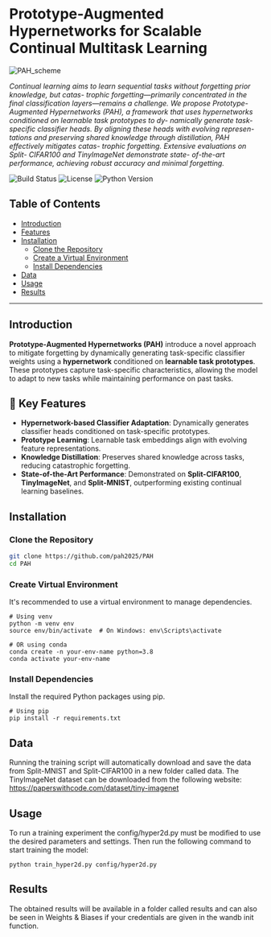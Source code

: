 # Prototype-Augmented Hypernetworks for Scalable Continual Multitask Learning

![PAH_scheme](https://github.com/user-attachments/assets/fafbe56a-a5c4-472d-8fcb-c45fd522ee78)

_Continual learning aims to learn sequential tasks
without forgetting prior knowledge, but catas-
trophic forgetting—primarily concentrated in the
final classification layers—remains a challenge.
We propose Prototype-Augmented Hypernetworks
(PAH), a framework that uses hypernetworks
conditioned on learnable task prototypes to dy-
namically generate task-specific classifier heads.
By aligning these heads with evolving represen-
tations and preserving shared knowledge through
distillation, PAH effectively mitigates catas-
trophic forgetting. Extensive evaluations on Split-
CIFAR100 and TinyImageNet demonstrate state-
of-the-art performance, achieving robust accuracy
and minimal forgetting._

![Build Status](https://img.shields.io/badge/build-passing-brightgreen)
![License](https://img.shields.io/badge/license-MIT-blue.svg)
![Python Version](https://img.shields.io/badge/python-3.8%2B-blue.svg)

## Table of Contents

- [Introduction](#introduction)
- [Features](#features)
- [Installation](#installation)
  - [Clone the Repository](#clone-the-repository)
  - [Create a Virtual Environment](#create-a-virtual-environment)
  - [Install Dependencies](#install-dependencies)
- [Data](#data)
- [Usage](#usage)
- [Results](#results)


---

## Introduction

**Prototype-Augmented Hypernetworks (PAH)** introduce a novel approach to mitigate forgetting by dynamically generating task-specific classifier weights using a **hypernetwork** conditioned on **learnable task prototypes**. These prototypes capture task-specific characteristics, allowing the model to adapt to new tasks while maintaining performance on past tasks.

## 🔹 Key Features
- **Hypernetwork-based Classifier Adaptation**: Dynamically generates classifier heads conditioned on task-specific prototypes.
- **Prototype Learning**: Learnable task embeddings align with evolving feature representations.
- **Knowledge Distillation**: Preserves shared knowledge across tasks, reducing catastrophic forgetting.
- **State-of-the-Art Performance**: Demonstrated on **Split-CIFAR100**, **TinyImageNet**, and **Split-MNIST**, outperforming existing continual learning baselines.


## Installation

### Clone the Repository

```bash
git clone https://github.com/pah2025/PAH
cd PAH
```

### Create Virtual Environment

It's recommended to use a virtual environment to manage dependencies.

```
# Using venv
python -m venv env
source env/bin/activate  # On Windows: env\Scripts\activate

# OR using conda
conda create -n your-env-name python=3.8
conda activate your-env-name
```

### Install Dependencies

Install the required Python packages using pip.

```
# Using pip
pip install -r requirements.txt
```

## Data

Running the training script will automatically download and save the data from Split-MNIST and Split-CIFAR100 in a new folder called data. The TinyImageNet dataset can be downloaded from the following website: https://paperswithcode.com/dataset/tiny-imagenet

## Usage

To run a training experiment the config/hyper2d.py must be modified to use the desired parameters and settings. Then run the following command to start training the model:

```
python train_hyper2d.py config/hyper2d.py
```

## Results

The obtained results will be available in a folder called results and can also be seen in Weights & Biases if your credentials are given in the wandb init function.


